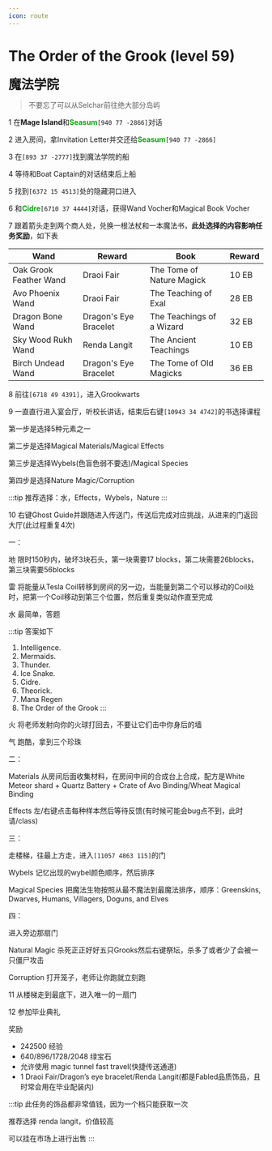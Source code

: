 ```yaml
---
icon: route
---
```


# The Order of the Grook (level 59)
<span style="font-size: 25px;">**魔法学院**</span>



>不要忘了可以从Selchar前往绝大部分岛屿

1 在**Mage Island**和<font color=00AA00>**Seasum**</font>`[940 77 -2866]`对话

2 进入房间，拿Invitation Letter并交还给<font color=00AA00>**Seasum**</font>`[940 77 -2866]`

3 在`[893 37 -2777]`找到魔法学院的船

4 等待和Boat Captain的对话结束后上船

5 找到`[6372 15 4513]`处的隐藏洞口进入

6 和<font color=00AA00>**Cidre**</font>`[6710 37 4444]`对话，获得Wand Vocher和Magical Book Vocher

7 跟着箭头走到两个商人处，兑换一根法杖和一本魔法书，**此处选择的内容影响任务奖励**，如下表

| Wand |  Reward | Book |  Reward |
| ------ | ------ | ------ | ------ |
| Oak Grook Feather Wand | Draoi Fair | The Tome of Nature Magick | 10 EB |
| Avo Phoenix Wand | Draoi Fair | The Teaching of Exal | 28 EB |
| Dragon Bone Wand | Dragon's Eye Bracelet | The Teachings of a Wizard | 32 EB |
| Sky Wood Rukh Wand | Renda Langit | The Ancient Teachings | 10 EB |
| Birch Undead Wand | Dragon's Eye Bracelet | The Tome of Old Magicks | 36 EB |

8 前往`[6718 49 4391]`，进入Grookwarts

9 一直直行进入宴会厅，听校长讲话，结束后右键`[10943 34 4742]`的书选择课程

第一步是选择5种元素之一

第二步是选择Magical Materials/Magical Effects

第三步是选择Wybels(色盲色弱不要选)/Magical Species

第四步是选择Nature Magic/Corruption

:::tip
推荐选择：水，Effects，Wybels，Nature
:::

10 右键Ghost Guide并跟随进入传送门，传送后完成对应挑战，从进来的门返回大厅(此过程重复4次)

一：

地 限时150秒内，破坏3块石头，第一块需要17 blocks，第二块需要26blocks，第三块需要56blocks

雷 将能量从Tesla Coil转移到房间的另一边，当能量到第二个可以移动的Coil处时，把第一个Coil移动到第三个位置，然后重复类似动作直至完成

水 最简单，答题

:::tip
答案如下

1. Intelligence. 
2. Mermaids. 
3. Thunder. 
4. Ice Snake.  
5. Cidre.  
6. Theorick.  
7. Mana Regen  
8. The Order of the Grook
:::

火 将老师发射向你的火球打回去，不要让它们击中你身后的墙

气 跑酷，拿到三个珍珠

二：

Materials 从房间后面收集材料，在房间中间的合成台上合成，配方是White Meteor shard + Quartz Battery + Crate of Avo Binding/Wheat Magical Binding

Effects 左/右键点击每种样本然后等待反馈(有时候可能会bug点不到，此时请/class)

三：

走楼梯，往最上方走，进入`[11057 4863 115]`的门

Wybels 记忆出现的wybel颜色顺序，然后排序

Magical Species 把魔法生物按照从最不魔法到最魔法排序，顺序：Greenskins, Dwarves, Humans, Villagers, Doguns, and Elves

四：

进入旁边那扇门

Natural Magic 杀死正正好好五只Grooks然后右键祭坛，杀多了或者少了会被一只僵尸攻击

Corruption 打开笼子，老师让你跑就立刻跑

11 从楼梯走到最底下，进入唯一的一扇门

12 参加毕业典礼

奖励
+ 242500 经验
+ 640/896/1728/2048 绿宝石
+ 允许使用 magic tunnel fast travel(快捷传送通道)
+ 1 Draoi Fair/Dragon’s eye bracelet/Renda Langit(都是Fabled品质饰品，且时常会用在毕业配装内)

:::tip
此任务的饰品都非常值钱，因为一个档只能获取一次

推荐选择	renda langit，价值较高

可以挂在市场上进行出售
:::
